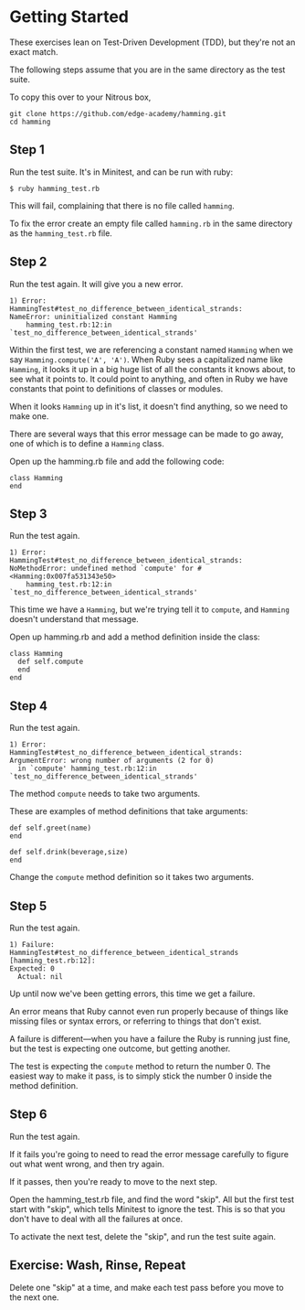 # Getting Started

These exercises lean on Test-Driven Development (TDD), but they're not an
exact match.

The following steps assume that you are in the same directory as the test
suite.

To copy this over to your Nitrous box,
```
git clone https://github.com/edge-academy/hamming.git
cd hamming
```

## Step 1

Run the test suite. It's in Minitest, and can be run with ruby:

    $ ruby hamming_test.rb

This will fail, complaining that there is no file called `hamming`.

To fix the error create an empty file called `hamming.rb` in the same
directory as the `hamming_test.rb` file.

## Step 2

Run the test again. It will give you a new error.


    1) Error:
    HammingTest#test_no_difference_between_identical_strands:
    NameError: uninitialized constant Hamming
        hamming_test.rb:12:in `test_no_difference_between_identical_strands'

Within the first test, we are referencing a constant named `Hamming` when
we say `Hamming.compute('A', 'A')`. When Ruby sees a capitalized name like
`Hamming`, it looks it up in a big huge list of all the constants it knows about,
to see what it points to. It could point to anything, and often in Ruby we have
constants that point to definitions of classes or modules.

When it looks `Hamming` up in it's list, it doesn't find anything, so we need to make
one.

There are several ways that this error message can be made to go
away, one of which is to define a `Hamming` class.

Open up the hamming.rb file and add the following code:

    class Hamming
    end

## Step 3

Run the test again.

    1) Error:
    HammingTest#test_no_difference_between_identical_strands:
    NoMethodError: undefined method `compute' for #<Hamming:0x007fa531343e50>
        hamming_test.rb:12:in `test_no_difference_between_identical_strands'


This time we have a `Hamming`, but we're trying tell it to `compute`, and
`Hamming` doesn't understand that message.

Open up hamming.rb and add a method definition inside the class:

    class Hamming
      def self.compute
      end
    end

## Step 4

Run the test again.

    1) Error:
    HammingTest#test_no_difference_between_identical_strands:
    ArgumentError: wrong number of arguments (2 for 0)
      in `compute' hamming_test.rb:12:in `test_no_difference_between_identical_strands'

The method `compute` needs to take two arguments.

These are examples of method definitions that take arguments:

    def self.greet(name)
    end

    def self.drink(beverage,size)
    end

Change the `compute` method definition so it takes two arguments.

## Step 5

Run the test again.

    1) Failure:
    HammingTest#test_no_difference_between_identical_strands [hamming_test.rb:12]:
    Expected: 0
      Actual: nil

Up until now we've been getting errors, this time we get a failure.

An error means that Ruby cannot even run properly because of things like missing
files or syntax errors, or referring to things that don't exist.

A failure is different—when you have a failure the Ruby is running just fine,
but the test is expecting one outcome, but getting another.

The test is expecting the `compute` method to return the number 0. The easiest way
to make it pass, is to simply stick the number 0 inside the method definition.

## Step 6

Run the test again.

If it fails you're going to need to read the error message carefully to figure
out what went wrong, and then try again.

If it passes, then you're ready to move to the next step.

Open the hamming_test.rb file, and find the word "skip". All but the first test
start with "skip", which tells Minitest to ignore the test. This is so that
you don't have to deal with all the failures at once.

To activate the next test, delete the "skip", and run the test suite again.

## Exercise: Wash, Rinse, Repeat

Delete one "skip" at a time, and make each test pass before you move to the
next one.
